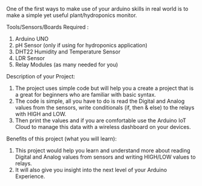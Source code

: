 One of the first ways to make use of your arduino skills in real world is to make a simple yet useful plant/hydroponics monitor. 

Tools/Sensors/Boards Required : 
1. Arduino UNO
2. pH Sensor (only if using for hydroponics application)
3. DHT22 Humidity and Temperature Sensor
4. LDR Sensor
5. Relay Modules (as many needed for you)

Description of your Project:
1. The project uses simple code but will help you a create a project that is a great for beginners who are familiar with basic syntax.
2. The code is simple, all you have to do is read the Digital and Analog values from the sensors, write conditionals (if, then & else) to the relays with HIGH and LOW.
3. Then print the values and if you are comfortable use the Arduino IoT Cloud to manage this data with a wireless dashboard on your devices.

Benefits of this project (what you will learn):
1. This project would help you learn and understand more about reading Digital and Analog values from sensors and writing HIGH/LOW values to relays.
2. It will also give you insight into the next level of your Arduino Experience.
